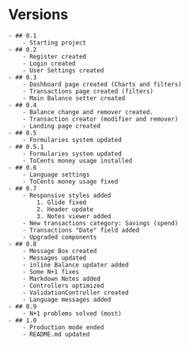 # Versions
    - ## 0.1
        - Starting project
    - ## 0.2
        - Register created
        - Login created
        - User Settings created
    - ## 0.3
        - Dashboard page created (Charts and filters)
        - Transactions page created (filters)
        - Main Balance setter created
    - ## 0.4
        - Balance change and remover created.
        - Transaction creator (modifier and remover)
        - Landing page created
    - ## 0.5
        - Formularies system updated
    - ## 0.5.1
        - Formularies system updated
        - ToCents money usage installed
    - ## 0.6
        - Language settings
        - ToCents money usage fixed
    - ## 0.7
        - Responsive styles added
            1. Glide fixed
            2. Header update
            3. Notes viewer added
        - New transactions category: Savings (spend)
        - Transactions "Date" field added
        - Upgraded components
    - ## 0.8
        - Message Box created
        - Messages updated
        - inline Balance updater added
        - Some N+1 fixes
        - Markdown Notes added
        - Controllers optimized
        - ValidationController created
        - Language messages added
    - ## 0.9
        - N+1 problems solved (most)
    - ## 1.0
        - Production mode ended
        - README.md updated

